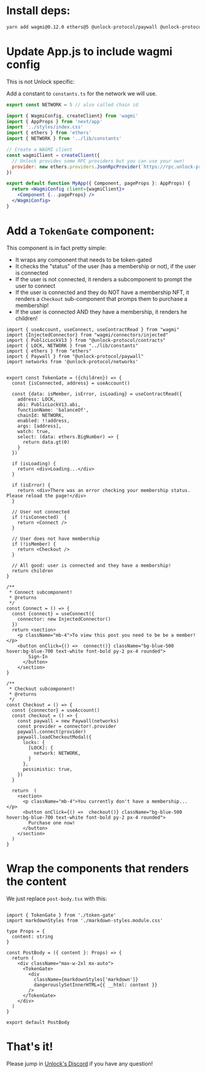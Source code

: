 
# Install deps:

```bash
yarn add wagmi@0.12.0 ethers@5 @unlock-protocol/paywall @unlock-protocol/networks @unlock-protocol/contracts
```

# Update App.js to include wagmi config

This is not Unlock specific:

Add a constant to `constants.ts` for the network we will use.

```js
export const NETWORK = 5 // also called chain id
```

```jsx
import { WagmiConfig, createClient} from 'wagmi'
import { AppProps } from 'next/app'
import '../styles/index.css'
import { ethers } from 'ethers'
import { NETWORK } from '../lib/constants'

// Create a WAGMI client
const wagmiClient = createClient({
  // Unlock provides some RPC providers but you can use your own!
  provider: new ethers.providers.JsonRpcProvider(`https://rpc.unlock-protocol.com/${NETWORK}`, NETWORK),
})

export default function MyApp({ Component, pageProps }: AppProps) {
  return <WagmiConfig client={wagmiClient}>
    <Component {...pageProps} />
  </WagmiConfig>
}

```

# Add a `TokenGate` component:

This component is in fact pretty simple:

- It wraps any component that needs to be token-gated
- It checks the "status" of the user (has a membership or not), if the user is connected
- If the user is not connected, it renders a subcomponent to prompt the user to connect
- If the user is connected and they do NOT have a membership NFT, it renders a `Checkout` sub-component that promps them to purchase a membership!
- If the user is connected AND they have a membership, it renders he children!

```tsx
import { useAccount, useConnect, useContractRead } from "wagmi"
import {InjectedConnector} from "wagmi/connectors/injected"
import { PublicLockV13 } from "@unlock-protocol/contracts"
import { LOCK, NETWORK } from "../lib/constants"
import { ethers } from "ethers"
import { Paywall } from "@unlock-protocol/paywall"
import networks from '@unlock-protocol/networks'


export const TokenGate = ({children}) => {
  const {isConnected, address} = useAccount()

  const {data: isMember, isError, isLoading} = useContractRead({
    address: LOCK,
    abi: PublicLockV13.abi,
    functionName: 'balanceOf',
    chainId: NETWORK,
    enabled: !!address,
    args: [address],
    watch: true,
    select: (data: ethers.BigNumber) => {
      return data.gt(0)
    }
  })

  if (isLoading) {
    return <div>Loading...</div>
  }
  
  if (isError) {
    return <div>There was an error checking your membership status. Please reload the page!</div>
  }

  // User not connected
  if (!isConnected)  {
    return <Connect />
  }

  // User does not have membership
  if (!isMember) {
    return <Checkout />
  }

  // All good: user is connected and they have a membership!
  return children
}

/**
 * Connect subcomponent!
 * @returns 
 */
const Connect = () => {
  const {connect} = useConnect({
    connector: new InjectedConnector()
  })
  return <section>
    <p className="mb-4">To view this post you need to be be a member!</p>
    <button onClick={() =>  connect()} className="bg-blue-500 hover:bg-blue-700 text-white font-bold py-2 px-4 rounded">
        Sign-In
      </button>
    </section>
}

/**
 * Checkout subcomponent!
 * @returns 
 */
const Checkout = () => {
  const {connector} = useAccount()
  const checkout = () => {
    const paywall = new Paywall(networks)
    const provider = connector!.provider
    paywall.connect(provider)
    paywall.loadCheckoutModal({
      locks: {
        [LOCK]: {
          network: NETWORK,
        }
      },
      pessimistic: true,
    })
  }

  return  (
    <section>
      <p className="mb-4">You currently don't have a membership... </p>
      <button onClick={() =>  checkout()} className="bg-blue-500 hover:bg-blue-700 text-white font-bold py-2 px-4 rounded">
        Purchase one now!
      </button>
    </section>
  )
}

```

# Wrap the components that renders the content

We just replace `post-body.tsx` with this:

```tsx

import { TokenGate } from './token-gate'
import markdownStyles from './markdown-styles.module.css'

type Props = {
  content: string
}

const PostBody = ({ content }: Props) => {
  return (
    <div className="max-w-2xl mx-auto">
      <TokenGate>
        <div
          className={markdownStyles['markdown']}
          dangerouslySetInnerHTML={{ __html: content }}
        />
      </TokenGate>
    </div>
  )
}

export default PostBody

```

# That's it!

Please jump in [Unlock's Discord](https://discord.unlock-protocol.com/) if you have any question!
